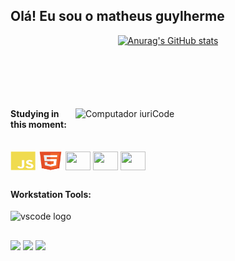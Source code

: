 ## Olá! Eu sou o matheus guylherme

<div  align="center" style="margin-bottom:100px">


[![Anurag's GitHub stats](https://github-readme-stats.vercel.app/api?username=matheusguylherme)](https://github.com/anuraghazra/github-readme-stats)

 ##
 </div>
 

<img src="https://raw.githubusercontent.com/MicaelliMedeiros/micaellimedeiros/master/image/computer-illustration.png" min-width="400px" max-width="400px" width="400px" align="right" alt="Computador iuriCode">

#### Studying in this moment:

 <div style="display: inline_block"><br>
  <img align="center" alt="" height="30" width="40" src="https://raw.githubusercontent.com/devicons/devicon/master/icons/javascript/javascript-plain.svg">
  <img align="center" alt="" height="30" width="40" src="https://raw.githubusercontent.com/devicons/devicon/master/icons/html5/html5-original.svg">
  <img align="center" alt="" height="30" width="40" src="https://cdn.jsdelivr.net/gh/devicons/devicon/icons/css3/css3-original.svg" height="30" alt="css3 logo"  />
  <img align="center" alt="" height="30" width="40" src="https://cdn.jsdelivr.net/gh/devicons/devicon/icons/python/python-original.svg" height="30" alt="python logo"  />
  <img align="center" alt="" height="30" width="40" src="https://cdn.jsdelivr.net/gh/devicons/devicon/icons/c/c-original.svg" height="30" alt="c logo"  />
</div>

  ##        
 </div>

#### Workstation Tools:
<div>
<img src="https://cdn.jsdelivr.net/gh/devicons/devicon/icons/vscode/vscode-original.svg" height="30" alt="vscode logo"  />
 
 ##
</div>
<div> 
  <a href="https://[instagram.com/rafaballerini](https://www.instagram.com/matheus.guy7/)" target="_blank"><img src="https://img.shields.io/badge/-Instagram-%23E4405F?style=for-the-badge&logo=instagram&logoColor=white" target="_blank"></a>
  <a href = "mailto:matheusguylhermelive@gmail.com"><img src="https://img.shields.io/badge/-Gmail-%23333?style=for-the-badge&logo=gmail&logoColor=white" target="_blank"></a>
  <a href="https:/www.linkedin.com/in/
matheus-guylherme-8a9a90251
-45875016a" target="_blank"><img src="https://img.shields.io/badge/-LinkedIn-%230077B5?style=for-the-badge&logo=linkedin&logoColor=white" target="_blank"></a> 
  
</div>



